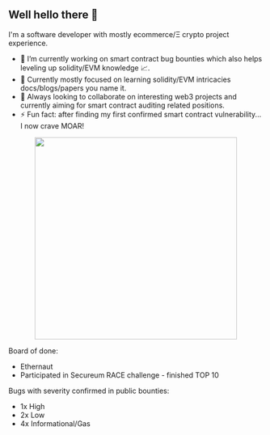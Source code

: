 ## Well hello there 👋

I'm a software developer with mostly ecommerce/Ξ crypto project experience.

- 🔭 I’m currently working on smart contract bug bounties which also helps leveling up solidity/EVM knowledge 📈.
- 🌱 Currently mostly focused on learning solidity/EVM intricacies docs/blogs/papers you name it.
- 👯 Always looking to collaborate on interesting web3 projects and currently aiming for smart contract auditing related positions.
- ⚡ Fun fact: after finding my first confirmed smart contract vulnerability... I now crave MOAR!
  
<p align="center"><img src="https://github.com/user-attachments/assets/b93a77e9-f35d-4620-a5a3-f482adab97fb" width="400" height="400"></p>

Board of done:
- Ethernaut
- Participated in Secureum RACE challenge - finished TOP 10

Bugs with severity confirmed in public bounties:
- 1x High
- 2x Low
- 4x Informational/Gas
